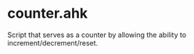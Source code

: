 # counter.ahk
Script that serves as a counter by allowing the ability to increment/decrement/reset.
